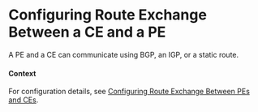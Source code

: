 Configuring Route Exchange Between a CE and a PE
================================================

A PE and a CE can communicate using BGP, an IGP, or a static route.

#### Context

For configuration details, see [Configuring Route Exchange Between PEs and CEs](dc_vrp_mpls-l3vpn-v4_cfg_0158.html).